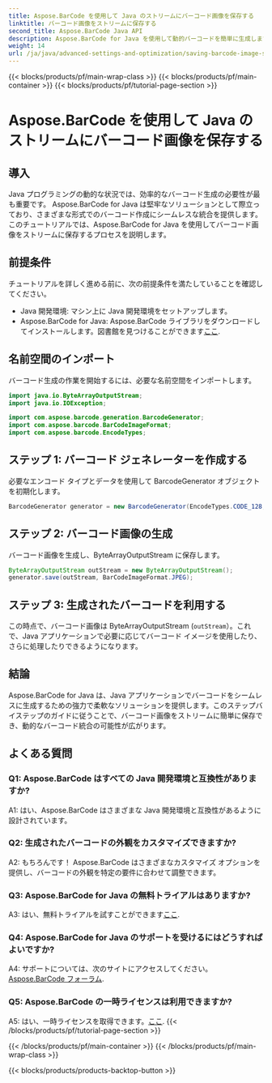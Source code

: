 ```yaml
---
title: Aspose.BarCode を使用して Java のストリームにバーコード画像を保存する
linktitle: バーコード画像をストリームに保存する
second_title: Aspose.BarCode Java API
description: Aspose.BarCode for Java を使用して動的バーコードを簡単に生成します。ステップバイステップのガイドに従って、バーコード画像をストリームに保存します。
weight: 14
url: /ja/java/advanced-settings-and-optimization/saving-barcode-image-streams/
---
```


{{< blocks/products/pf/main-wrap-class >}}
{{< blocks/products/pf/main-container >}}
{{< blocks/products/pf/tutorial-page-section >}}

# Aspose.BarCode を使用して Java のストリームにバーコード画像を保存する

## 導入

Java プログラミングの動的な状況では、効率的なバーコード生成の必要性が最も重要です。 Aspose.BarCode for Java は堅牢なソリューションとして際立っており、さまざまな形式でのバーコード作成にシームレスな統合を提供します。このチュートリアルでは、Aspose.BarCode for Java を使用してバーコード画像をストリームに保存するプロセスを説明します。

## 前提条件

チュートリアルを詳しく進める前に、次の前提条件を満たしていることを確認してください。

- Java 開発環境: マシン上に Java 開発環境をセットアップします。
- Aspose.BarCode for Java: Aspose.BarCode ライブラリをダウンロードしてインストールします。図書館を見つけることができます[ここ](https://releases.aspose.com/barcode/java/).

## 名前空間のインポート

バーコード生成の作業を開始するには、必要な名前空間をインポートします。

```java
import java.io.ByteArrayOutputStream;
import java.io.IOException;

import com.aspose.barcode.generation.BarcodeGenerator;
import com.aspose.barcode.BarCodeImageFormat;
import com.aspose.barcode.EncodeTypes;
```

## ステップ 1: バーコード ジェネレーターを作成する

必要なエンコード タイプとデータを使用して BarcodeGenerator オブジェクトを初期化します。

```java
BarcodeGenerator generator = new BarcodeGenerator(EncodeTypes.CODE_128, "123456");
```

## ステップ 2: バーコード画像の生成

バーコード画像を生成し、ByteArrayOutputStream に保存します。

```java
ByteArrayOutputStream outStream = new ByteArrayOutputStream();
generator.save(outStream, BarCodeImageFormat.JPEG);
```

## ステップ 3: 生成されたバーコードを利用する

この時点で、バーコード画像は ByteArrayOutputStream (`outStream`）。これで、Java アプリケーションで必要に応じてバーコード イメージを使用したり、さらに処理したりできるようになります。

## 結論

Aspose.BarCode for Java は、Java アプリケーションでバーコードをシームレスに生成するための強力で柔軟なソリューションを提供します。このステップバイステップのガイドに従うことで、バーコード画像をストリームに簡単に保存でき、動的なバーコード統合の可能性が広がります。

## よくある質問

### Q1: Aspose.BarCode はすべての Java 開発環境と互換性がありますか?

A1: はい、Aspose.BarCode はさまざまな Java 開発環境と互換性があるように設計されています。

### Q2: 生成されたバーコードの外観をカスタマイズできますか?

A2: もちろんです！ Aspose.BarCode はさまざまなカスタマイズ オプションを提供し、バーコードの外観を特定の要件に合わせて調整できます。

### Q3: Aspose.BarCode for Java の無料トライアルはありますか?

 A3: はい、無料トライアルを試すことができます[ここ](https://releases.aspose.com/).

### Q4: Aspose.BarCode for Java のサポートを受けるにはどうすればよいですか?

A4: サポートについては、次のサイトにアクセスしてください。[Aspose.BarCode フォーラム](https://forum.aspose.com/c/barcode/13).

### Q5: Aspose.BarCode の一時ライセンスは利用できますか?

 A5: はい、一時ライセンスを取得できます。[ここ](https://purchase.aspose.com/temporary-license/).
{{< /blocks/products/pf/tutorial-page-section >}}

{{< /blocks/products/pf/main-container >}}
{{< /blocks/products/pf/main-wrap-class >}}

{{< blocks/products/products-backtop-button >}}
